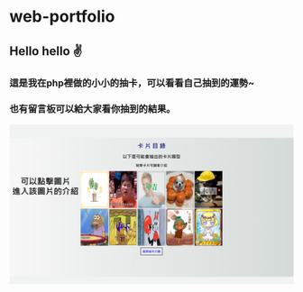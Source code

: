 # web-portfolio
## Hello hello ✌️
### 這是我在php裡做的小小的抽卡，可以看看自己抽到的運勢~ 
### 也有留言板可以給大家看你抽到的結果。
![image](formyphp.png)
